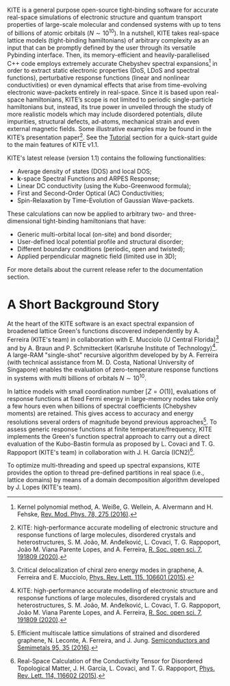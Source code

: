 KITE is a general purpose open-source tight-binding software for accurate real-space simulations of electronic structure and quantum transport properties of large-scale molecular and condensed systems with up to tens of billions of atomic orbitals ($N\sim 10^{10}$). In a nutshell, KITE takes real-space lattice models (tight-binding hamiltonians) of arbitrary complexity as an input that can be promptly defined by the user through its versatile Pybinding interface. Then, its memory-efficient and heavily-parallelised C++ code employs extremely accurate Chebyshev spectral expansions[^1] in order to extract static electronic properties (DoS, LDoS and spectral functions), perturbative response functions (linear and nonlinear conductivities) or even dynamical effects that arise from time-evolving electronic wave-packets entirely in real-space. Since it is based upon real-space hamiltonians, KITE’s scope is not limited to periodic single-particle hamiltonians but, instead, its true power in unveiled through the study of more realistic models which may include disordered potentials, dilute impurities, structural defects, ad-atoms, mechanical strain and even external magnetic fields. Some illustrative examples may be found in the KITE’s presentation paper[^2]. See the [Tutorial][tutorial] section for a quick-start guide to the main features of KITE v1.1.

KITE's latest release (version 1.1) contains the following functionalities:

* Average density of states (DOS) and local DOS;
* $\mathbf{k}$-space Spectral Functions and ARPES Response;
* Linear DC conductivity (using the Kubo-Greenwood formula);
* First and Second-Order Optical (AC) Conductivities;
* Spin-Relaxation by Time-Evolution of Gaussian Wave-packets.

These calculations can now be applied to arbitrary two- and three-dimensional tight-binding hamiltonians that have:

* Generic multi-orbital local (on-site) and bond disorder;
* User-defined local potential profile and structural disorder;
* Different boundary conditions (periodic, open and twisted);
* Applied perpendicular magnetic field (limited use in 3D);

For more details about the current release refer to the documentation section.

# A Short Background Story

At the heart of the KITE software is an exact spectral expansion of broadened lattice Green's functions discovered independently by A. Ferreira (KITE's team) in collaboration with E. Mucciolo (U Central Florida)[^3] and by A. Braun and P. Schmitteckert (Karlsruhe Institute of Technology)[^2]. A large-RAM "single-shot" recursive algorithm developed by by A. Ferreira (with technical assistance from M. D. Costa, National University of Singapore) enables the evaluation of zero-temperature response functions in systems with multi billions of orbitals $N\sim 10^{10}$.

In lattice models with small coordination number $[Z=O(1)]$, evaluations of response functions at fixed Fermi energy in large-memory nodes take only a few hours even when billions of spectral coefficients (Chebyshev moments) are retained. This gives access to accuracy and energy resolutions several orders of magnitude beyond previous approaches[^5]. To assess generic response functions at finite temperature/frequency, KITE implements the Green's function spectral approach to carry out a direct evaluation of the Kubo-Bastin formula as proposed by L. Covaci and T. G. Rappoport (KITE's team) in collaboration with J. H. García (ICN2)[^6].

To optimize multi-threading and speed up spectral expansions,  KITE provides the option to thread pre-defined partitions in real space (i.e., lattice domains) by means of a domain decomposition algorithm developed by J. Lopes (KITE's team).

[^1]: Kernel polynomial method, A. Weiße, G. Wellein, A. Alvermann and H. Fehske, [Rev. Mod. Phys. 78, 275 (2016)](https://journals.aps.org/rmp/abstract/10.1103/RevModPhys.78.275).

[^2]: KITE: high-performance accurate modelling of electronic structure and response functions of large molecules, disordered crystals and heterostructures, S. M. João, M. Anđelković, L. Covaci, T. G. Rappoport, João M. Viana Parente Lopes, and A. Ferreira, [R. Soc. open sci. 7, 191809 (2020)](https://royalsocietypublishing.org/doi/10.1098/rsos.191809).

[^3]: Critical delocalization of chiral zero energy modes in graphene, A. Ferreira and E. Mucciolo, [Phys. Rev. Lett. 115, 106601 (2015)](https://journals.aps.org/prl/abstract/10.1103/PhysRevLett.115.106601).

[^4]: Numerical evaluation of Green's functions based on the Chebyshev expansion, A. Braun and P. Schmitteckert, Phys. [Rev. B 90, 165112 (2014)](https://journals.aps.org/prb/abstract/10.1103/PhysRevB.90.165112).

[^5]: Efficient multiscale lattice simulations of strained and disordered graphene, N. Leconte, A. Ferreira, and J. Jung. [Semiconductors and Semimetals 95, 35 (2016)](https://www.sciencedirect.com/science/article/abs/pii/S0080878416300047).

[^6]: Real-Space Calculation of the Conductivity Tensor for Disordered Topological Matter, J. H. García, L. Covaci, and T. G. Rappoport, [Phys. Rev. Lett. 114, 116602 (2015)](https://journals.aps.org/prl/abstract/10.1103/PhysRevLett.114.116602).

[tutorial]: ../documentation/index.md
